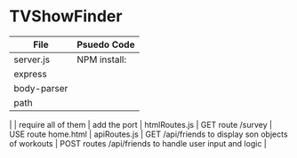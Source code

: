 # TVShowFinder

File | Psuedo Code
------------ | -------------
server.js | NPM install:
 | express
 | body-parser
 | path
 |
 | require all of them
 | add the port
 |
htmlRoutes.js | GET route /survey
 | USE route home.html
 |
apiRoutes.js | GET /api/friends to display son objects of workouts
 | POST routes /api/friends to handle user input and logic
 | 
